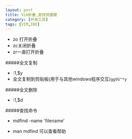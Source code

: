 ```yaml
---
layout: post
title: Vim折叠,查找快捷键
category: [开发工具]
tags: [VIM,IDE]
---
```


* zo 打开折叠
* zc关闭折叠
* zr一直打开折叠

#####全文复制
* :1,$y
* 全文复制到剪贴板(用于与其他windows程序交互)`ggVG"*y`

#####全文删除
* :1,$d

#####查找命令

* mdfind -name 'filename'

* man mdfind 可以查看帮助
